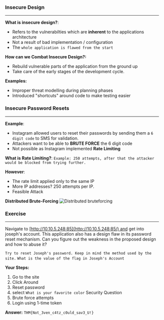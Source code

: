 
### Insecure Design
-----
**What is insecure design?**: 
- Refers to the vulnerabilties which are **inherent** to the applications architecture
- Not a result of bad implementation / configuration
- The `whole application is flawed from the start`


**How can we Combat Insecure Design?:** 
- Rebuild vulnerable parts of the application from the ground up
- Take care of the early stages of the development cycle.

**Examples:**
- Improper threat modelling during planning phases
- Introduced "shortcuts" around code to make testing easier


### Insecure Password Resets
------
**Example**: 
- Instagram allowed users to reset their passwords by sending them a `6 digit code` to SMS for validation.
- Attackers want to be able to **BRUTE FORCE** the 6 digit code
- Not possible as Instagram implemented **Rate Limiting**

**What is Rate Limiting?**: `Example: 250 attempts, after that the attacker would be blocked from trying further.`

**However**: 
- The rate limit applied only to the same IP
- More IP addresses? 250 attempts per IP.
- Feasible Attack

**Distributed Brute-Forcing**
![Distributed bruteforcing](https://tryhackme-images.s3.amazonaws.com/user-uploads/5ed5961c6276df568891c3ea/room-content/6e557475b0db7c4be710f75c24889808.png)


### Exercise
----
Navigate to [http://10.10.5.248:85](http://10.10.5.248:85/) and get into joseph's account. This application also has a design flaw in its password reset mechanism. Can you figure out the weakness in the proposed design and how to abuse it?

`Try to reset Joseph's password. Keep in mind the method used by the site.`
`What is the value of the flag in Joseph's Account`

**Your Steps:**
1. Go to the site
2. Click Around
3. Reset password
4. select `What is your favorite color` Security Question
5. Brute force attempts
6. Login using 1-time token


**Answer:**
`THM{Not_3ven_c4tz_c0uld_sav3_U!}`


